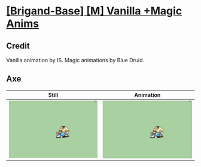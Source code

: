 # [\[Brigand-Base\] \[M\] Vanilla +Magic Anims](../)

## Credit

Vanilla animation by IS.
Magic animations by Blue Druid.
	
## Axe

| Still | Animation |
| :---: | :-------: |
| ![Axe still](./Axe_000.png) | ![Axe animation](./Axe.gif) |
